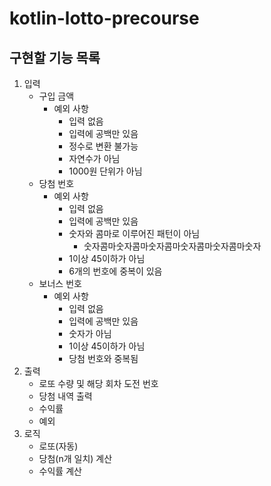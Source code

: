 # kotlin-lotto-precourse
## 구현할 기능 목록
1. 입력
   - 구입 금액
     - 예외 사항
       - 입력 없음
       - 입력에 공백만 있음
       - 정수로 변환 불가능
       - 자연수가 아님
       - 1000원 단위가 아님
   - 당첨 번호
     - 예외 사항
       - 입력 없음
       - 입력에 공백만 있음
       - 숫자와 콤마로 이루어진 패턴이 아님
         - 숫자콤마숫자콤마숫자콤마숫자콤마숫자콤마숫자
       - 1이상 45이하가 아님
       - 6개의 번호에 중복이 있음
   - 보너스 번호
     - 예외 사항
       - 입력 없음
       - 입력에 공백만 있음
       - 숫자가 아님
       - 1이상 45이하가 아님
       - 당첨 번호와 중복됨
2. 출력
   - 로또 수량 및 해당 회차 도전 번호
   - 당첨 내역 출력
   - 수익률
   - 예외
3. 로직
    - 로또(자동)
    - 당첨(n개 일치) 계산
    - 수익률 계산